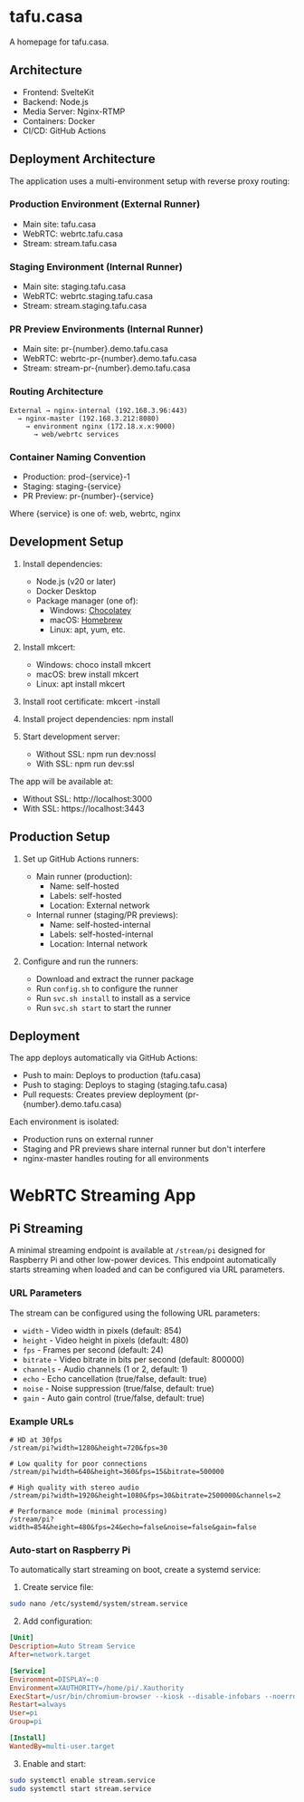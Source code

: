 # tafu.casa
A homepage for tafu.casa.

## Architecture

- Frontend: SvelteKit
- Backend: Node.js
- Media Server: Nginx-RTMP
- Containers: Docker
- CI/CD: GitHub Actions

## Deployment Architecture

The application uses a multi-environment setup with reverse proxy routing:

### Production Environment (External Runner)
- Main site: tafu.casa
- WebRTC: webrtc.tafu.casa
- Stream: stream.tafu.casa

### Staging Environment (Internal Runner)
- Main site: staging.tafu.casa
- WebRTC: webrtc.staging.tafu.casa
- Stream: stream.staging.tafu.casa

### PR Preview Environments (Internal Runner)
- Main site: pr-{number}.demo.tafu.casa
- WebRTC: webrtc-pr-{number}.demo.tafu.casa
- Stream: stream-pr-{number}.demo.tafu.casa

### Routing Architecture
```
External → nginx-internal (192.168.3.96:443)
  → nginx-master (192.168.3.212:8080) 
    → environment nginx (172.18.x.x:9000)
      → web/webrtc services
```

### Container Naming Convention
- Production: prod-{service}-1
- Staging: staging-{service}
- PR Preview: pr-{number}-{service}

Where {service} is one of: web, webrtc, nginx

## Development Setup

1. Install dependencies:
   - Node.js (v20 or later)
   - Docker Desktop
   - Package manager (one of):
     - Windows: [Chocolatey](https://chocolatey.org/)
     - macOS: [Homebrew](https://brew.sh/)
     - Linux: apt, yum, etc.

2. Install mkcert:
   - Windows: choco install mkcert
   - macOS: brew install mkcert
   - Linux: apt install mkcert

3. Install root certificate:
   mkcert -install

4. Install project dependencies:
   npm install

5. Start development server:
   - Without SSL: npm run dev:nossl
   - With SSL: npm run dev:ssl

The app will be available at:
- Without SSL: http://localhost:3000
- With SSL: https://localhost:3443

## Production Setup

1. Set up GitHub Actions runners:
   - Main runner (production):
     - Name: self-hosted
     - Labels: self-hosted
     - Location: External network
   - Internal runner (staging/PR previews):
     - Name: self-hosted-internal
     - Labels: self-hosted-internal
     - Location: Internal network

2. Configure and run the runners:
   - Download and extract the runner package
   - Run `config.sh` to configure the runner
   - Run `svc.sh install` to install as a service
   - Run `svc.sh start` to start the runner

## Deployment

The app deploys automatically via GitHub Actions:
- Push to main: Deploys to production (tafu.casa)
- Push to staging: Deploys to staging (staging.tafu.casa)
- Pull requests: Creates preview deployment (pr-{number}.demo.tafu.casa)

Each environment is isolated:
- Production runs on external runner
- Staging and PR previews share internal runner but don't interfere
- nginx-master handles routing for all environments

# WebRTC Streaming App

## Pi Streaming

A minimal streaming endpoint is available at `/stream/pi` designed for Raspberry Pi and other low-power devices. This endpoint automatically starts streaming when loaded and can be configured via URL parameters.

### URL Parameters

The stream can be configured using the following URL parameters:

- `width` - Video width in pixels (default: 854)
- `height` - Video height in pixels (default: 480)
- `fps` - Frames per second (default: 24)
- `bitrate` - Video bitrate in bits per second (default: 800000)
- `channels` - Audio channels (1 or 2, default: 1)
- `echo` - Echo cancellation (true/false, default: true)
- `noise` - Noise suppression (true/false, default: true)
- `gain` - Auto gain control (true/false, default: true)

### Example URLs

```
# HD at 30fps
/stream/pi?width=1280&height=720&fps=30

# Low quality for poor connections
/stream/pi?width=640&height=360&fps=15&bitrate=500000

# High quality with stereo audio
/stream/pi?width=1920&height=1080&fps=30&bitrate=2500000&channels=2

# Performance mode (minimal processing)
/stream/pi?width=854&height=480&fps=24&echo=false&noise=false&gain=false
```

### Auto-start on Raspberry Pi

To automatically start streaming on boot, create a systemd service:

1. Create service file:
```bash
sudo nano /etc/systemd/system/stream.service
```

2. Add configuration:
```ini
[Unit]
Description=Auto Stream Service
After=network.target

[Service]
Environment=DISPLAY=:0
Environment=XAUTHORITY=/home/pi/.Xauthority
ExecStart=/usr/bin/chromium-browser --kiosk --disable-infobars --noerrdialogs --enable-features=WebRTC-H264WithOpenH264FFmpeg --autoplay-policy=no-user-gesture-required https://your-server/stream/pi
Restart=always
User=pi
Group=pi

[Install]
WantedBy=multi-user.target
```

3. Enable and start:
```bash
sudo systemctl enable stream.service
sudo systemctl start stream.service
```

